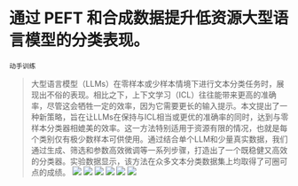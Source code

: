 # 通过 PEFT 和合成数据提升低资源大型语言模型的分类表现。
`动手训练`
> 大型语言模型（LLMs）在零样本或少样本情境下进行文本分类任务时，展现出不俗的表现。相比之下，上下文学习（ICL）往往能带来更高的准确率，尽管这会牺牲一定的效率，因为它需要更长的输入提示。本文提出了一种新策略，旨在让LLMs在保持与ICL相当或更优的准确率的同时，达到与零样本分类器相媲美的效率。这一方法特别适用于资源有限的情况，也就是每个类别仅有极少数样本可供使用。通过结合单个LLM和少量真实数据，我们通过生成、筛选和参数高效微调等一系列步骤，打造出了一个既稳健又高效的分类器。实验数据显示，该方法在众多文本分类数据集上均取得了可圈可点的成绩。
![](https://raw.githubusercontent.com/HuggingAGI/HuggingArxiv/main/paper_images/2404.02422/x1.png)
![](https://raw.githubusercontent.com/HuggingAGI/HuggingArxiv/main/paper_images/2404.02422/pos_real_wc.png)
![](https://raw.githubusercontent.com/HuggingAGI/HuggingArxiv/main/paper_images/2404.02422/pos_syn_wc.png)
![](https://raw.githubusercontent.com/HuggingAGI/HuggingArxiv/main/paper_images/2404.02422/bar-graph_updated.png)
![](https://raw.githubusercontent.com/HuggingAGI/HuggingArxiv/main/paper_images/2404.02422/data_vs_acc_trec.png)
![](https://raw.githubusercontent.com/HuggingAGI/HuggingArxiv/main/paper_images/2404.02422/x2.png)
